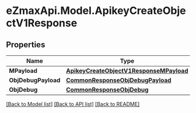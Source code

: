 
# eZmaxApi.Model.ApikeyCreateObjectV1Response

## Properties

Name | Type | Description | Notes
------------ | ------------- | ------------- | -------------
**MPayload** | [**ApikeyCreateObjectV1ResponseMPayload**](ApikeyCreateObjectV1ResponseMPayload.md) |  | 
**ObjDebugPayload** | [**CommonResponseObjDebugPayload**](CommonResponseObjDebugPayload.md) |  | [optional] 
**ObjDebug** | [**CommonResponseObjDebug**](CommonResponseObjDebug.md) |  | [optional] 

[[Back to Model list]](../README.md#documentation-for-models)
[[Back to API list]](../README.md#documentation-for-api-endpoints)
[[Back to README]](../README.md)

